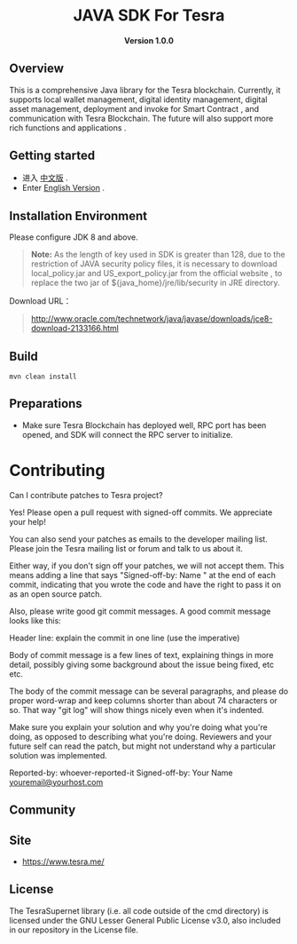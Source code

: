 
<h1 align="center">JAVA SDK For Tesra  </h1>
<h4 align="center">Version 1.0.0 </h4>

## Overview

This is a comprehensive Java library for the Tesra blockchain. Currently, it supports local wallet management, digital identity management, digital asset management,  deployment and invoke for Smart Contract , and communication with Tesra Blockchain. The future will also support more rich functions and applications .

## Getting started

* 进入 [中文版](docs/cn/README.md) .
* Enter [English Version](docs/en/README.md) .

## Installation Environment 

Please configure JDK 8 and above.

> **Note:** As the length of key used in SDK is greater than 128, due to the restriction of JAVA security policy files, it is necessary to download local_policy.jar and US_export_policy.jar from the official website , to replace the two jar of ${java_home}/jre/lib/security in JRE directory.

Download URL：

>http://www.oracle.com/technetwork/java/javase/downloads/jce8-download-2133166.html


## Build

```
mvn clean install
```

## Preparations

* Make sure Tesra Blockchain has deployed well,  RPC port has been opened, and SDK will connect the RPC server to initialize.


# Contributing

Can I contribute patches to Tesra project?

Yes! Please open a pull request with signed-off commits. We appreciate your help!

You can also send your patches as emails to the developer mailing list.
Please join the Tesra mailing list or forum and talk to us about it.

Either way, if you don't sign off your patches, we will not accept them.
This means adding a line that says "Signed-off-by: Name <email>" at the
end of each commit, indicating that you wrote the code and have the right
to pass it on as an open source patch.

Also, please write good git commit messages.  A good commit message
looks like this:

  Header line: explain the commit in one line (use the imperative)

  Body of commit message is a few lines of text, explaining things
  in more detail, possibly giving some background about the issue
  being fixed, etc etc.

  The body of the commit message can be several paragraphs, and
  please do proper word-wrap and keep columns shorter than about
  74 characters or so. That way "git log" will show things
  nicely even when it's indented.

  Make sure you explain your solution and why you're doing what you're
  doing, as opposed to describing what you're doing. Reviewers and your
  future self can read the patch, but might not understand why a
  particular solution was implemented.

  Reported-by: whoever-reported-it
  Signed-off-by: Your Name <youremail@yourhost.com>

## Community

## Site

* https://www.tesra.me/

## License

The TesraSupernet library (i.e. all code outside of the cmd directory) is licensed under the GNU Lesser General Public License v3.0, also included in our repository in the License file.
